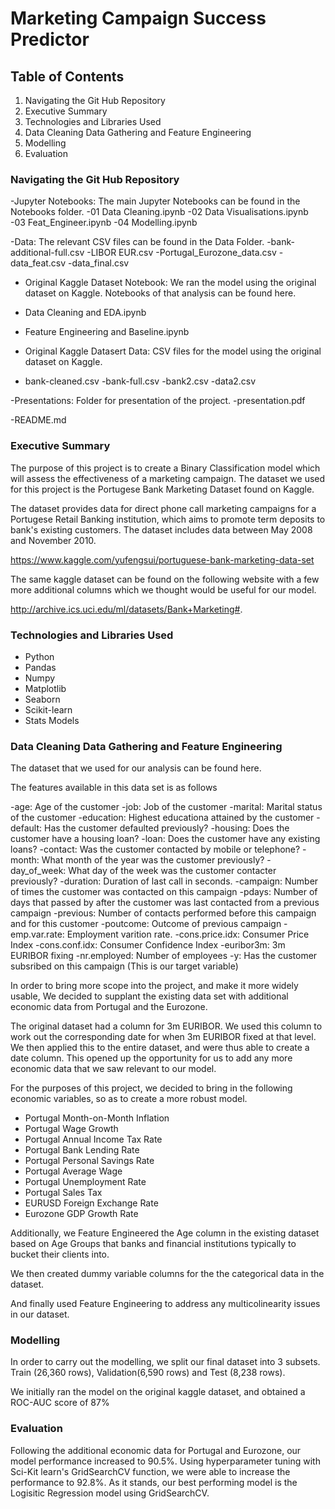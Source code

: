 # Marketing Campaign Success Predictor

## Table of Contents

1) Navigating the Git Hub Repository
2) Executive Summary
3) Technologies and Libraries Used
4) Data Cleaning Data Gathering and Feature Engineering
5) Modelling
6) Evaluation

### Navigating the Git Hub Repository

-Jupyter Notebooks: The main Jupyter Notebooks can be found in the Notebooks folder.
  -01 Data Cleaning.ipynb
  -02 Data Visualisations.ipynb
  -03 Feat_Engineer.ipynb
  -04 Modelling.ipynb
 
 -Data: The relevant CSV files can be found in the Data Folder.
  -bank-additional-full.csv
  -LIBOR EUR.csv
  -Portugal_Eurozone_data.csv
  -data_feat.csv
  -data_final.csv
  
 - Original Kaggle Dataset Notebook: We ran the model using the original dataset on Kaggle. Notebooks of that analysis can be found here.
  - Data Cleaning and EDA.ipynb
  - Feature Engineering and Baseline.ipynb
  
  - Original Kaggle Datasert Data: CSV files for the model using the original dataset on Kaggle.
   - bank-cleaned.csv
   -bank-full.csv
   -bank2.csv
   -data2.csv
   
  -Presentations: Folder for presentation of the project.
    -presentation.pdf
    
  -README.md

### Executive Summary

The purpose of this project is to create a Binary Classification model which will assess the effectiveness of a marketing campaign. The dataset we used for this project is the Portugese Bank Marketing Dataset found on Kaggle.

The dataset provides data for direct phone call marketing campaigns for a Portugese Retail Banking institution, which aims to promote term deposits to bank's existing customers. The dataset includes data between May 2008 and November 2010.

https://www.kaggle.com/yufengsui/portuguese-bank-marketing-data-set

The same kaggle dataset can be found on the following website with a few more additional columns which we thought would be useful for our model.

http://archive.ics.uci.edu/ml/datasets/Bank+Marketing#.


### Technologies and Libraries Used

- Python
- Pandas
- Numpy
- Matplotlib
- Seaborn
- Scikit-learn
- Stats Models


### Data Cleaning Data Gathering and Feature Engineering

The dataset that we used for our analysis can be found here.

The features available in this data set is as follows

-age: Age of the customer
-job: Job of the customer
-marital: Marital status of the customer
-education: Highest educationa attained by the customer
-default: Has the customer defaulted previously?
-housing: Does the customer have a housing loan?
-loan: Does the customer have any existing loans?
-contact: Was the customer contacted by mobile or telephone?
-month: What month of the year was the customer previously?
-day_of_week: What day of the week was the customer contacter previously?
-duration: Duration of last call in seconds.
-campaign: Number of times the customer was contacted on this campaign
-pdays: Number of days that passed by after the customer was last contacted from a previous campaign
-previous: Number of contacts performed before this campaign and for this customer
-poutcome: Outcome of previous campaign
-emp.var.rate: Employment varition rate.
-cons.price.idx: Consumer Price Index
-cons.conf.idx: Consumer Confidence Index
-euribor3m: 3m EURIBOR fixing
-nr.employed: Number of employees
-y: Has the customer subsribed on this campaign (This is our target variable)

       
In order to bring more scope into the project, and make it more widely usable, We decided to supplant the existing data set with additional economic data from Portugal and the Eurozone.

The original dataset had a column for 3m EURIBOR. We used this column to work out the corresponding date for when 3m EURIBOR fixed at that level. We then applied this to the entire dataset, and were thus able to create a date column. This opened up the opportunity for us to add any more economic data that we saw relevant to our model.

For the purposes of this project, we decided to bring in the following economic variables, so as to create a more robust model.

- Portugal Month-on-Month Inflation
- Portugal Wage Growth                        
- Portugal Annual Income Tax Rate 
- Portugal Bank Lending Rate        
- Portugal Personal Savings Rate          
- Portugal Average Wage                  
- Portugal Unemployment Rate         
- Portugal Sales Tax 
- EURUSD Foreign Exchange Rate                             
- Eurozone GDP Growth Rate  

Additionally, we Feature Engineered the Age column in the existing dataset based on Age Groups that banks and financial institutions typically to bucket their clients into.

We then created dummy variable columns for the the categorical data in the dataset.

And finally used Feature Engineering to address any multicolinearity issues in our dataset.

### Modelling

In order to carry out the modelling, we split our final dataset into 3 subsets. Train (26,360 rows), Validation(6,590 rows) and Test (8,238 rows).

We initially ran the model on the original kaggle dataset, and obtained a ROC-AUC score of 87%

### Evaluation

Following the additional economic data for Portugal and Eurozone, our model performance increased to 90.5%. Using hyperparameter tuning with Sci-Kit learn's GridSearchCV function, we were able to increase the performance to 92.8%. As it stands, our best performing model is the Logisitic Regression model using GridSearchCV.


